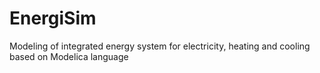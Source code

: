 # EnergiSim

Modeling of integrated energy system for electricity, heating and cooling based on Modelica language
